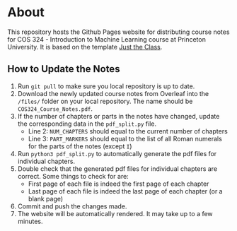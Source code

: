 # About

This repository hosts the Github Pages website for distributing course notes for COS 324 - Introduction to Machine Learning course at Princeton University. It is based on the template [Just the Class](https://github.com/kevinlin1/just-the-class).

## How to Update the Notes
1. Run `git pull` to make sure you local repository is up to date.
2. Download the newly updated course notes from Overleaf into the ``/files/`` folder on your local repository. The name should be `COS324_Course_Notes.pdf`.
3. If the number of chapters or parts in the notes have changed, update the corresponding data in the `pdf_split.py` file.
    - Line 2: `NUM_CHAPTERS` should equal to the current number of chapters
    - Line 3: `PART_MARKERS` should equal to the list of all Roman numerals for the parts of the notes (except `I`)
4. Run `python3 pdf_split.py` to automatically generate the pdf files for individual chapters.
5. Double check that the generated pdf files for individual chapters are correct. Some things to check for are:
    - First page of each file is indeed the first page of each chapter
    - Last page of each file is indeed the last page of each chapter (or a blank page)
6. Commit and push the changes made.
7. The website will be automatically rendered. It may take up to a few minutes.
